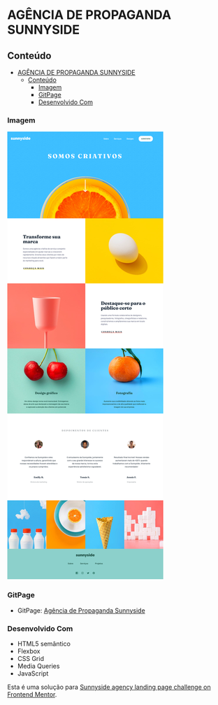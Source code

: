 # AGÊNCIA DE PROPAGANDA SUNNYSIDE

## Conteúdo

- [AGÊNCIA DE PROPAGANDA SUNNYSIDE](#agência-de-propaganda-sunnyside)
  - [Conteúdo](#conteúdo)
    - [Imagem](#imagem)
    - [GitPage](#gitpage)
    - [Desenvolvido Com](#desenvolvido-com)




### Imagem

![Agência de Propaganda Sunnyside](agencia-de-propaganda-sunnyside.png)

### GitPage

- GitPage: [Agência de Propaganda Sunnyside](https://marcelacostaa.github.io/agencia-de-propaganda-sunnyside/)


### Desenvolvido Com

- HTML5 semântico
- Flexbox
- CSS Grid
- Media Queries
- JavaScript


Esta é uma solução para  [Sunnyside agency landing page challenge on Frontend Mentor](https://www.frontendmentor.io/challenges/sunnyside-agency-landing-page-7yVs3B6ef).
